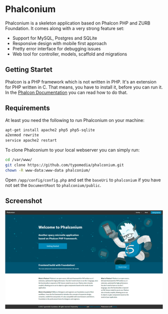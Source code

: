 # Phalconium

Phalconium is a skeleton application based on Phalcon PHP and ZURB Foundation. It comes along with a very strong feature set:

* Support for MySQL, Postgres and SQLite
* Responsive design with mobile first approach
* Pretty error interface for debugging issues
* Web tool for controller, models, scaffold and migrations

## Getting Startet

Phalcon is a PHP framework which is not written in PHP. It's an extension for PHP written in C. That means, you have to install it, before you can run it. In the [Phalcon Documentation](http://docs.phalconphp.com/en/latest/reference/install.html) you can read how to do that.

## Requirements

At least you need the following to run Phalconium on your machine:

```sh
apt-get install apache2 php5 php5-sqlite
a2enmod rewrite
service apache2 restart
```

To clone Phalconium to your local webserver you can simply run:

```sh
cd /var/www/
git clone https://github.com/typomedia/phalconium.git
chown -R www-data:www-data phalconium/
```

Open `/app/config/config.php` and set the `baseUri` to `phalconium` if you have not set the `DocumentRoot` to `phalconium/public`.

## Screenshot
![Screenshot](https://raw.githubusercontent.com/typomedia/phalconium/master/screenshot.png "Phalconium Screenshot")
